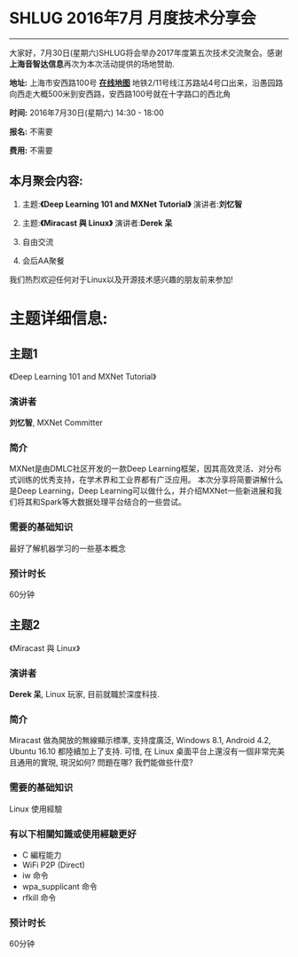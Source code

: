 # SHLUG 2016年7月 月度技术分享会
--------------------------------------------------------------------------------
大家好，7月30日(星期六)SHLUG将会举办2017年度第五次技术交流聚会。感谢**上海音智达信息**再次为本次活动提供的场地赞助.


**地址:** 上海市安西路100号 [**在线地图**](http://map.sogou.com/#c=13516636,3639148,15&uids=999900002398410&where=13514566.40625,3637691.40625,13518699.21875,3640605.46875,0&page=1,10)
地铁2/11号线江苏路站4号口出来，沿愚园路向西走大概500米到安西路，安西路100号就在十字路口的西北角

**时间:** 2016年7月30日(星期六) 14:30 - 18:00

**报名:** 不需要

**费用:** 不需要

本月聚会内容:
---------------
1. 主题:**《Deep Learning 101 and MXNet Tutorial》** 演讲者:**刘忆智**

2. 主题:**《Miracast 與 Linux》** 演讲者:**Derek 呆**

3. 自由交流

4. 会后AA聚餐

我们热烈欢迎任何对于Linux以及开源技术感兴趣的朋友前来参加!

# 主题详细信息:
## 主题1
《Deep Learning 101 and MXNet Tutorial》

### 演讲者
**刘忆智**, MXNet Committer

### 简介
MXNet是由DMLC社区开发的一款Deep Learning框架，因其高效灵活、对分布式训练的优秀支持，在学术界和工业界都有广泛应用。
本次分享将简要讲解什么是Deep Learning，Deep Learning可以做什么，并介绍MXNet一些新进展和我们将其和Spark等大数据处理平台结合的一些尝试。

### 需要的基础知识
最好了解机器学习的一些基本概念

### 预计时长
60分钟

## 主题2
《Miracast 與 Linux》

### 演讲者
**Derek 呆**, Linux 玩家, 目前就職於深度科技.

### 简介
Miracast 做為開放的無線顯示標準, 支持度廣泛, Windows 8.1, Android 4.2, Ubuntu 16.10 都陸續加上了支持. 可惜, 在 Linux 桌面平台上還沒有一個非常完美且通用的實現, 現況如何? 問題在哪? 我們能做些什麼?

### 需要的基础知识
Linux 使用經驗

### 有以下相關知識或使用經驗更好
* C 編程能力
* WiFi P2P (Direct)
* iw 命令
* wpa_supplicant 命令
* rfkill 命令

### 预计时长
60分钟
